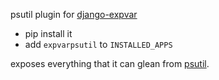 psutil plugin for [django-expvar](https://github.com/thraxil/django-expvar/)

* pip install it
* add `expvarpsutil` to `INSTALLED_APPS`

exposes everything that it can glean from [psutil](https://github.com/giampaolo/psutil).
